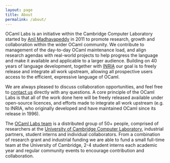 ```yaml
---
layout: page
title: About
permalink: /about/
---
```


OCaml Labs is an initiative within the Cambridge Computer Laboratory started by [Anil Madhavapeddy](http://anil.recoil.org/) in 2011 to promote research, growth and collaboration within the wider OCaml community. We contribute to management of the day-to-day OCaml maintenance load, and align research agendas with real-world projects to help progress the language and make it available and applicable to a larger audience. Building on 40 years of language development, together with [INRIA](https://www.inria.fr/en/) our goal is to freely release and integrate all work upstream, allowing all prospective users access to the efficient, expressive language of OCaml.

We are always pleased to discuss collaboration opportunities, and feel free to [contact us](/people/) directly with any questions. A core principle of the OCaml Labs is that all of the work done here will be freely released available under open-source licences, and efforts made to integrate all work upstream (e.g. to INRIA, who originally developed and have maintained OCaml since its release in 1996).

The [OCaml Labs team](http://ocamllabs.io/people/) is a distributed group of 50+ people, comprised of researchers at the [University of Cambridge Computer Laboratory](http://www.cl.cam.ac.uk/), industrial partners, student interns and individual collaborators. From a combination of research grant and industrial funding we are able to fund a small full-time team at the University of Cambridge, 2-4 student interns each academic year and regular community events to encourage contribution and collaboration.

